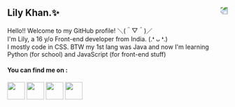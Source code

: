 ## Lily Khan.✨ <img align="right" style="transform: rotate(180deg);" src="https://media.discordapp.net/attachments/662625274474659850/783020862404165652/d8p27j1-2b080c34-b5bb-4b30-99c5-cf095817a0a4.png">
Hello!! Welcome to my GitHub profile! ＼(＾▽＾)／<br>
I'm Lily, a 16 y/o Front-end developer from India. (.❛ ᴗ ❛.)  <br> 
I mostly code in CSS. BTW my 1st lang was Java and now I'm learning Python (for school) and JavaScript (for front-end stuff) 

#### You can find me on :  
 
<a href="https://twitter.com/LilyKhan786"><img width="40px" src="https://images-ext-1.discordapp.net/external/W536fJS75ov64WUPZifM1vehDqiz7UAvrAta5HB5fe4/https/rmutrecht.org/wp-content/uploads/sites/259/2017/07/logo-twitter.png"></a> <a href="https://discord.gg/QgPaV95"><img width="40px" src="https://images-ext-1.discordapp.net/external/0If_-QiUy1u_Y6nX6HBJs_1h7ZV-ogBsfIMirsYFrVg/https/cdn4.iconfinder.com/data/icons/logos-and-brands/512/91_Discord_logo_logos-512.png?width=300&height=300"></a> <a href="https://codepen.io/Lilykhan"><img width="40px" src="https://images-ext-1.discordapp.net/external/T4tPGL6HmrJkABlADgjoRqzg8bXrUuFeAj8yUOzPkDI/https/cdn0.iconfinder.com/data/icons/social-media-2091/100/social-32-512.png?width=300&height=300"></a> <a href="https://repl.it/@lilykhan"><img width="40px" src="https://images-ext-1.discordapp.net/external/wDJF3QKI1h0NrBwf9_D_JUr4VoqVC38F5eZx2erkllI/https/upload.wikimedia.org/wikipedia/commons/thumb/b/b2/Repl.it_logo.svg/1200px-Repl.it_logo.svg.png?width=300&height=300"></a>

